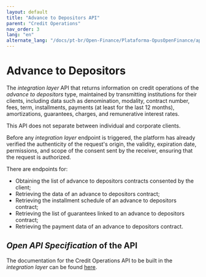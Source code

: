 ```yaml
---
layout: default
title: "Advance to Depositors API"
parent: "Credit Operations"
nav_order: 3
lang: "en"
alternate_lang: "/docs/pt-br/Open-Finance/Plataforma-OpusOpenFinance/apis/Adiantamento"
---
```


# Advance to Depositors

The *integration layer* API that returns information on credit operations of the *advance to depositors* type, maintained by transmitting institutions for their clients, including data such as denomination, modality, contract number, fees, term, installments, payments (at least for the last 12 months), amortizations, guarantees, charges, and remunerative interest rates.

This API does not separate between individual and corporate clients.

Before any *integration layer* endpoint is triggered, the platform has already verified the authenticity of the request's origin, the validity, expiration date, permissions, and scope of the consent sent by the receiver, ensuring that the request is authorized.

There are endpoints for:

- Obtaining the list of advance to depositors contracts consented by the client;
- Retrieving the data of an advance to depositors contract;
- Retrieving the installment schedule of an advance to depositors contract;
- Retrieving the list of guarantees linked to an advance to depositors contract;
- Retrieving the payment data of an advance to depositors contract.

## *Open API Specification* of the API

The documentation for the Credit Operations API to be built in the *integration layer* can be found [here][API-Adiantamento].

[API-Adiantamento]: ../../../../swagger-ui/index.html?api=en-Adiantamento
